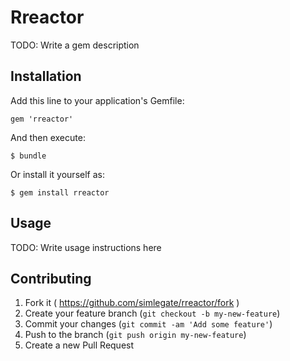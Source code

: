 # Rreactor

TODO: Write a gem description

## Installation

Add this line to your application's Gemfile:

    gem 'rreactor'

And then execute:

    $ bundle

Or install it yourself as:

    $ gem install rreactor

## Usage

TODO: Write usage instructions here

## Contributing

1. Fork it ( https://github.com/simlegate/rreactor/fork )
2. Create your feature branch (`git checkout -b my-new-feature`)
3. Commit your changes (`git commit -am 'Add some feature'`)
4. Push to the branch (`git push origin my-new-feature`)
5. Create a new Pull Request
